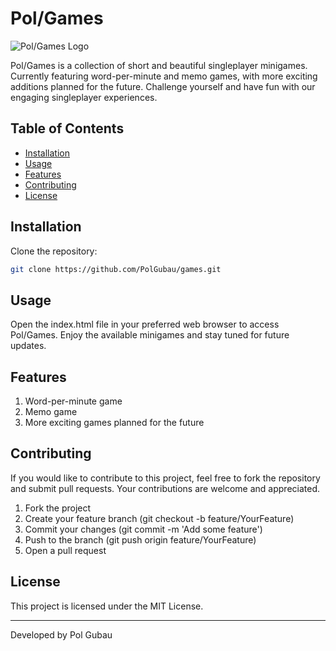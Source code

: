 # Pol/Games

![Pol/Games Logo](/brand/0.webp)

Pol/Games is a collection of short and beautiful singleplayer minigames. Currently featuring word-per-minute and memo games, with more exciting additions planned for the future. Challenge yourself and have fun with our engaging singleplayer experiences.

## Table of Contents

- [Installation](#installation)
- [Usage](#usage)
- [Features](#features)
- [Contributing](#contributing)
- [License](#license)

## Installation

Clone the repository:

```bash
git clone https://github.com/PolGubau/games.git
```

## Usage

Open the index.html file in your preferred web browser to access Pol/Games. Enjoy the available minigames and stay tuned for future updates.

## Features

1. Word-per-minute game
2. Memo game
3. More exciting games planned for the future

## Contributing

If you would like to contribute to this project, feel free to fork the repository and submit pull requests. Your contributions are welcome and appreciated.

1. Fork the project
2. Create your feature branch (git checkout -b feature/YourFeature)
3. Commit your changes (git commit -m 'Add some feature')
4. Push to the branch (git push origin feature/YourFeature)
5. Open a pull request

## License

This project is licensed under the MIT License.

---

Developed by Pol Gubau
